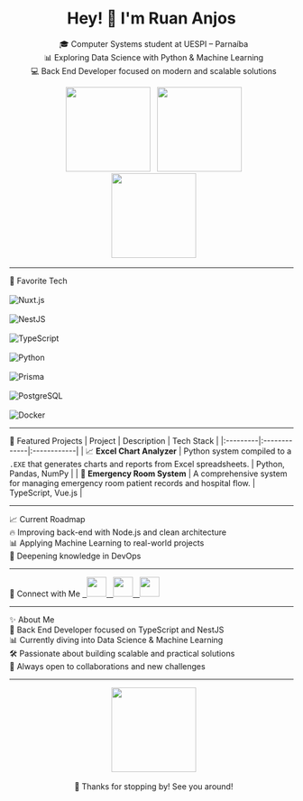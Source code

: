 <h1 align="center">Hey! 👋 I'm Ruan Anjos</h1>

<p align="center">
  🎓 Computer Systems student at UESPI – Parnaíba <br>
  📊 Exploring Data Science with Python & Machine Learning <br>
  💻 Back End Developer focused on modern and scalable solutions
</p>

<div align="center">
  <img src="https://github-readme-stats.vercel.app/api?username=oAnjophb&show_icons=true&count_private=true&theme=dracula&hide_border=false" height="150" />
  <img src="https://github-readme-stats.vercel.app/api/top-langs?username=oAnjophb&layout=compact&langs_count=6&theme=dracula&hide_border=false" height="150" />
</div>

<div align="center">
  <img src="https://streak-stats.demolab.com/?user=oAnjophb&theme=dracula&hide_border=false" height="150" />
</div>

---

🚀 Favorite Tech <br>  
![Nuxt.js](https://img.shields.io/badge/Nuxt.js-00DC82?style=for-the-badge&logo=nuxtdotjs&logoColor=white) <br>  
![NestJS](https://img.shields.io/badge/NestJS-E0234E?style=for-the-badge&logo=nestjs&logoColor=white)   <br>  
![TypeScript](https://img.shields.io/badge/TypeScript-3178C6?style=for-the-badge&logo=typescript&logoColor=white)   <br>  
![Python](https://img.shields.io/badge/Python-3776AB?style=for-the-badge&logo=python&logoColor=white)   <br>  
![Prisma](https://img.shields.io/badge/Prisma-2D3748?style=for-the-badge&logo=prisma&logoColor=white)   <br>  
![PostgreSQL](https://img.shields.io/badge/PostgreSQL-316192?style=for-the-badge&logo=postgresql&logoColor=white)   <br>  
![Docker](https://img.shields.io/badge/Docker-2496ED?style=for-the-badge&logo=docker&logoColor=white) <br>  

---

📂 Featured Projects
| Project | Description | Tech Stack |
|:---------|:-------------|:------------|
| 📈 **Excel Chart Analyzer** | Python system compiled to a `.EXE` that generates charts and reports from Excel spreadsheets. | Python, Pandas, NumPy |
| 🏥 **Emergency Room System** | A comprehensive system for managing emergency room patient records and hospital flow. | TypeScript, Vue.js |

---

📈 Current Roadmap <br> 
🔥 Improving back-end with Node.js and clean architecture <br> 
📊 Applying Machine Learning to real-world projects <br> 
🐧 Deepening knowledge in DevOps <br> 

---

📱 Connect with Me
<a href="https://www.instagram.com/oanjo_/" target="_blank">
  <img src="https://img.shields.io/static/v1?message=Instagram&logo=instagram&label=&color=E4405F&logoColor=white&style=for-the-badge" height="35" />
</a>
<a href="linkedin.com/in/ruan-anjos-0b95712b3" target="_blank">
  <img src="https://img.shields.io/static/v1?message=LinkedIn&logo=linkedin&label=&color=0077B5&logoColor=white&style=for-the-badge" height="35" />
</a>
<a href="mailto:anjosruanp@gmail.com" target="_blank">
  <img src="https://img.shields.io/static/v1?message=Gmail&logo=gmail&label=&color=D14836&logoColor=white&style=for-the-badge" height="35" />
</a>

---

✨ About Me <br> 
🚀 Back End Developer focused on TypeScript and NestJS <br> 
📊 Currently diving into Data Science & Machine Learning <br> 
🛠️ Passionate about building scalable and practical solutions <br> 
🤝 Always open to collaborations and new challenges 

---

<p align="center">
  <img height="150" src="https://media4.giphy.com/media/v1.Y2lkPTc5MGI3NjExanp6bDM0ZXRzc292MGY2dm0wZzlvank0OGR0djd0eDM1ejZobzJ3cSZlcD12MV9pbnRlcm5hbF9naWZfYnlfaWQmY3Q9Zw/2w5MMNvg70MrQ0I2DR/giphy.gif" />
</p>

<p align="center">
  🚀 Thanks for stopping by! See you around!
</p>
